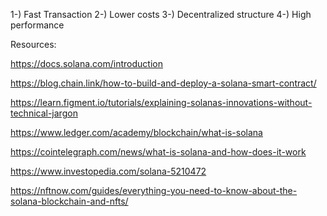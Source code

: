 1-) Fast Transaction 
2-) Lower costs
3-) Decentralized structure
4-) High performance

Resources:

https://docs.solana.com/introduction 

https://blog.chain.link/how-to-build-and-deploy-a-solana-smart-contract/ 

https://learn.figment.io/tutorials/explaining-solanas-innovations-without-technical-jargon 

https://www.ledger.com/academy/blockchain/what-is-solana 

https://cointelegraph.com/news/what-is-solana-and-how-does-it-work

https://www.investopedia.com/solana-5210472

https://nftnow.com/guides/everything-you-need-to-know-about-the-solana-blockchain-and-nfts/ 

